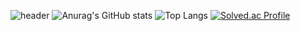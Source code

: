 ![header](https://capsule-render.vercel.app/api?type=wave&color=BC8F8F&text=%20JiwonPark%20%20&height=200&fontSize=100)
![Anurag's GitHub stats](https://github-readme-stats.vercel.app/api?username=jiwon0297&show_icons=true&theme=gruvbox_light)
![Top Langs](https://github-readme-stats.vercel.app/api/top-langs/?username=jiwon0297&layout=compact&theme=gruvbox_light)
[![Solved.ac Profile](http://mazassumnida.wtf/api/v2/generate_badge?boj=jiwon0297)](https://solved.ac/jiwon0297/)
